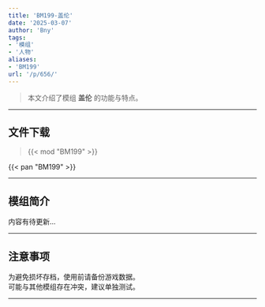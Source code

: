 ```yaml
---
title: 'BM199-盖伦'
date: '2025-03-07'
author: 'Bny'
tags:
- '模组'
- '人物'
aliases:
- 'BM199'
url: '/p/656/'
---
```


> 本文介绍了模组 **盖伦** 的功能与特点。

---

## 文件下载  

> {{< mod "BM199" >}}  

{{< pan "BM199" >}}  

---

## 模组简介

>  
内容有待更新...  

---

## 注意事项

>  
为避免损坏存档，使用前请备份游戏数据。  
可能与其他模组存在冲突，建议单独测试。  

---


